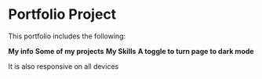 # Portfolio Project
This portfolio includes the following:

**My info**
**Some of my projects**
**My Skills**
**A toggle to turn page to dark mode**

It is also responsive on all devices